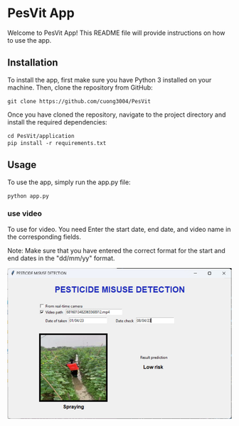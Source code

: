 # PesVit App
Welcome to PesVit App! This README file will provide instructions on how to use the app.

## Installation
To install the app, first make sure you have Python 3 installed on your machine. Then, clone the repository from GitHub:
```
git clone https://github.com/cuong3004/PesVit
```

Once you have cloned the repository, navigate to the project directory and install the required dependencies:

```
cd PesVit/application
pip install -r requirements.txt
```

## Usage

To use the app, simply run the app.py file:
```
python app.py
```

### use video
To use for video. You need Enter the start date, end date, and video name in the corresponding fields.

Note: Make sure that you have entered the correct format for the start and end dates in the "dd/mm/yy" format.

![](images/8eeae368fea222fc7bb3.jpg)
